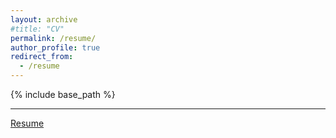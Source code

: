 ```yaml
---
layout: archive
#title: "CV"
permalink: /resume/
author_profile: true
redirect_from:
  - /resume
---
```


{% include base_path %}

---
[Resume](https://abu-naser.github.io/files/Abu-Naser-CV.pdf)  
